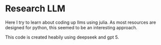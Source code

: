 # Research LLM

Here I try to learn about coding up llms using julia.
As most resources are designed for python, this seemed to be an interesting approach.

This code is created heabily using deepseek and gpt 5.
